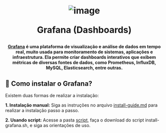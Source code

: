 <h1 align="center">

![image](https://github.com/user-attachments/assets/012db8db-ae41-4a8e-b510-89886de09a2d)

Grafana (Dashboards)

</h1>


<h4 align="center">
  
[Grafana](https://grafana.com/) é uma plataforma de visualização e análise de dados em tempo real, muito usada para monitoramento de sistemas, aplicações e infraestrutura. Ela permite criar dashboards interativos que exibem métricas de diversas fontes de dados, como Prometheus, InfluxDB, MySQL, Elasticsearch, entre outras.

</h4>

## 📌 Como instalar o Grafana?

Existem duas formas de realizar a instalação:

**1. Instalação manual:** Siga as instruções no arquivo [install-guide.md]() para realizar a instalação passo a passo.

**2. Usando script:** Acesse a pasta [script](), faça o download do script install-grafana.sh, e siga as orientações de uso.
